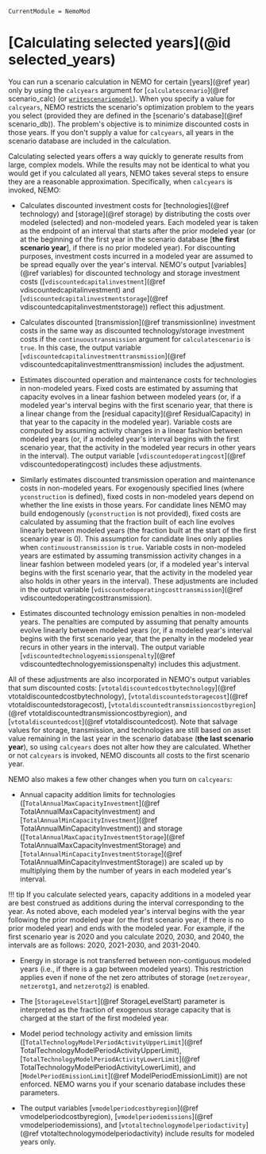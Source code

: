 ```@meta
CurrentModule = NemoMod
```
# [Calculating selected years](@id selected_years)

You can run a scenario calculation in NEMO for certain [years](@ref year) only by using the `calcyears` argument for [`calculatescenario`](@ref scenario_calc) (or [`writescenariomodel`](@ref)). When you specify a value for `calcyears`, NEMO restricts the scenario's optimization problem to the years you select (provided they are defined in the [scenario's database](@ref scenario_db)). The problem's objective is to minimize discounted costs in those years. If you don't supply a value for `calcyears`, all years in the scenario database are included in the calculation.

Calculating selected years offers a way quickly to generate results from large, complex models. While the results may not be identical to what you would get if you calculated all years, NEMO takes several steps to ensure they are a reasonable approximation. Specifically, when `calcyears` is invoked, NEMO:

* Calculates discounted investment costs for [technologies](@ref technology) and [storage](@ref storage) by distributing the costs over modeled (selected) and non-modeled years. Each modeled year is taken as the endpoint of an interval that starts after the prior modeled year (or at the beginning of the first year in the scenario database [**the first scenario year**], if there is no prior modeled year). For discounting purposes, investment costs incurred in a modeled year are assumed to be spread equally over the year's interval. NEMO's output [variables](@ref variables) for discounted technology and storage investment costs ([`vdiscountedcapitalinvestment`](@ref vdiscountedcapitalinvestment) and [`vdiscountedcapitalinvestmentstorage`](@ref vdiscountedcapitalinvestmentstorage)) reflect this adjustment.

* Calculates discounted [transmission](@ref transmissionline) investment costs in the same way as discounted technology/storage investment costs if the `continuoustransmission` argument for `calculatescenario` is `true`. In this case, the output variable [`vdiscountedcapitalinvestmenttransmission`](@ref vdiscountedcapitalinvestmenttransmission) includes the adjustment.

* Estimates discounted operation and maintenance costs for technologies in non-modeled years. Fixed costs are estimated by assuming that capacity evolves in a linear fashion between modeled years (or, if a modeled year's interval begins with the first scenario year, that there is a linear change from the [residual capacity](@ref ResidualCapacity) in that year to the capacity in the modeled year). Variable costs are computed by assuming activity changes in a linear fashion between modeled years (or, if a modeled year's interval begins with the first scenario year, that the activity in the modeled year recurs in other years in the interval). The output variable [`vdiscountedoperatingcost`](@ref vdiscountedoperatingcost) includes these adjustments.

* Similarly estimates discounted transmission operation and maintenance costs in non-modeled years. For exogenously specified lines (where `yconstruction` is defined), fixed costs in non-modeled years depend on whether the line exists in those years. For candidate lines NEMO may build endogenously (`yconstruction` is not provided), fixed costs are calculated by assuming that the fraction built of each line evolves linearly between modeled years (the fraction built at the start of the first scenario year is 0). This assumption for candidate lines only applies when `continuoustransmission` is `true`. Variable costs in non-modeled years are estimated by assuming transmission activity changes in a linear fashion between modeled years (or, if a modeled year's interval begins with the first scenario year, that the activity in the modeled year also holds in other years in the interval). These adjustments are included in the output variable [`vdiscountedoperatingcosttransmission`](@ref vdiscountedoperatingcosttransmission).

* Estimates discounted technology emission penalties in non-modeled years. The penalties are computed by assuming that penalty amounts evolve linearly between modeled years (or, if a modeled year's interval begins with the first scenario year, that the penalty in the modeled year recurs in other years in the interval). The output variable [`vdiscountedtechnologyemissionspenalty`](@ref vdiscountedtechnologyemissionspenalty) includes this adjustment.

All of these adjustments are also incorporated in NEMO's output variables that sum discounted costs: [`vtotaldiscountedcostbytechnology`](@ref vtotaldiscountedcostbytechnology), [`vtotaldiscountedstoragecost`](@ref vtotaldiscountedstoragecost), [`vtotaldiscountedtransmissioncostbyregion`](@ref vtotaldiscountedtransmissioncostbyregion), and [`vtotaldiscountedcost`](@ref vtotaldiscountedcost). Note that salvage values for storage, transmission, and technologies are still based on asset value remaining in the last year in the scenario database (**the last scenario year**), so using `calcyears` does not alter how they are calculated. Whether or not `calcyears` is invoked, NEMO discounts all costs to the first scenario year.

NEMO also makes a few other changes when you turn on `calcyears`:

* Annual capacity addition limits for technologies ([`TotalAnnualMaxCapacityInvestment`](@ref TotalAnnualMaxCapacityInvestment) and [`TotalAnnualMinCapacityInvestment`](@ref TotalAnnualMinCapacityInvestment)) and storage ([`TotalAnnualMaxCapacityInvestmentStorage`](@ref TotalAnnualMaxCapacityInvestmentStorage) and [`TotalAnnualMinCapacityInvestmentStorage`](@ref TotalAnnualMinCapacityInvestmentStorage)) are scaled up by multiplying them by the number of years in each modeled year's interval.

!!! tip
    If you calculate selected years, capacity additions in a modeled year are best construed as additions during the interval corresponding to the year. As noted above, each modeled year's interval begins with the year following the prior modeled year (or the first scenario year, if there is no prior modeled year) and ends with the modeled year. For example, if the first scenario year is 2020 and you calculate 2020, 2030, and 2040, the intervals are as follows: 2020, 2021-2030, and 2031-2040.

* Energy in storage is not transferred between non-contiguous modeled years (i.e., if there is a gap between modeled years). This restriction applies even if none of the net zero attributes of storage (`netzeroyear`, `netzerotg1`, and `netzerotg2`) is enabled.

* The [`StorageLevelStart`](@ref StorageLevelStart) parameter is interpreted as the fraction of exogenous storage capacity that is charged at the start of the first modeled year.

* Model period technology activity and emission limits ([`TotalTechnologyModelPeriodActivityUpperLimit`](@ref TotalTechnologyModelPeriodActivityUpperLimit), [`TotalTechnologyModelPeriodActivityLowerLimit`](@ref TotalTechnologyModelPeriodActivityLowerLimit), and [`ModelPeriodEmissionLimit`](@ref ModelPeriodEmissionLimit)) are not enforced. NEMO warns you if your scenario database includes these parameters.

* The output variables [`vmodelperiodcostbyregion`](@ref vmodelperiodcostbyregion), [`vmodelperiodemissions`](@ref vmodelperiodemissions), and [`vtotaltechnologymodelperiodactivity`](@ref vtotaltechnologymodelperiodactivity) include results for modeled years only.
